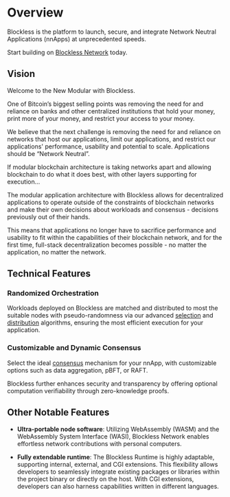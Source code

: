 # Overview

Blockless is the platform to launch, secure, and integrate Network Neutral Applications (nnApps) at unprecedented speeds.

Start building on [Blockless Network](../network) today.

## Vision

Welcome to the New Modular with Blockless.

One of Bitcoin’s biggest selling points was removing the need for and reliance on banks and other centralized institutions that hold your money, print more of your money, and restrict your access to your money.

We believe that the next challenge is removing the need for and reliance on networks that host our applications, limit our applications, and restrict our applications' performance, usability and potential to scale. Applications should be “Network Neutral”.

If modular blockchain architecture is taking networks apart and allowing blockchain to do what it does best, with other layers supporting for execution…

The modular application architecture with Blockless allows for decentralized applications to operate outside of the constraints of blockchain networks and make their own decisions about workloads and consensus - decisions previously out of their hands.

This means that applications no longer have to sacrifice performance and usability to fit within the capabilities of their blockchain network, and for the first time, full-stack decentralization becomes possible - no matter the application, no matter the network.

## Technical Features

### Randomized Orchestration

Workloads deployed on Blockless are matched and distributed to most the suitable nodes with pseudo-randomness via our advanced [selection](./protocol/networking/selection) and [distribution](./protocol/networking/distribution.md) algorithms, ensuring the most efficient execution for your application.

### Customizable and Dynamic Consensus

Select the ideal [consensus](./protocol/networking/consensus.md) mechanism for your nnApp, with customizable options such as data aggregation, pBFT, or RAFT.

Blockless further enhances security and transparency by offering optional computation verifiability through zero-knowledge proofs.

## Other Notable Features

- **Ultra-portable node software**: Utilizing WebAssembly (WASM) and the WebAssembly System Interface (WASI), Blockless Network enables effortless network contributions with personal computers.

- **Fully extendable runtime**: The Blockless Runtime is highly adaptable, supporting internal, external, and CGI extensions. This flexibility allows developers to seamlessly integrate existing packages or libraries within the project binary or directly on the host. With CGI extensions, developers can also harness capabilities written in different languages.

